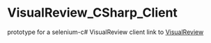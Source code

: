 # VisualReview_CSharp_Client
prototype for a selenium-c# VisualReview client 
link to [VisualReview](https://github.com/xebia/VisualReview)